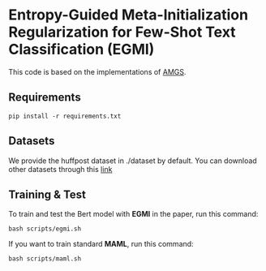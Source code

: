 # Entropy-Guided Meta-Initialization Regularization for Few-Shot Text Classification (EGMI)

This code is based on the implementations of [AMGS](https://github.com/Tianyi-Lei/Adaptive-Meta-learner-via-Gradient-Similarity-for-Few-shot-Text-Classification).

## Requirements


```setup
pip install -r requirements.txt
```

## Datasets

We provide the huffpost dataset in ./dataset by default. You can download other datasets through this [link](https://github.com/hccngu/MLADA)

## Training & Test

To train and test the Bert model with **EGMI** in the paper, run this command:

```
bash scripts/egmi.sh
```
If you want to train standard **MAML**, run this command:

```
bash scripts/maml.sh
```